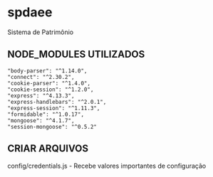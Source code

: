 ﻿# spdaee
Sistema de Patrimônio

## NODE_MODULES UTILIZADOS ##
    "body-parser": "^1.14.0",
    "connect": "^2.30.2",
    "cookie-parser": "^1.4.0",
    "cookie-session": "^1.2.0",
    "express": "^4.13.3",
    "express-handlebars": "^2.0.1",
    "express-session": "^1.11.3",
    "formidable": "^1.0.17",
    "mongoose": "^4.1.7",
    "session-mongoose": "^0.5.2"
	
## CRIAR ARQUIVOS ##

config/credentials.js - Recebe valores importantes de configuração 